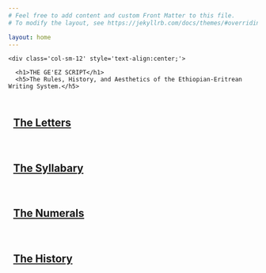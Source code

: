 ```yaml
---
# Feel free to add content and custom Front Matter to this file.
# To modify the layout, see https://jekyllrb.com/docs/themes/#overriding-theme-defaults

layout: home
---
```


<div class='row'>

    <div class='col-sm-12' style='text-align:center;'>

      <h1>THE GE'EZ SCRIPT</h1>
      <h5>The Rules, History, and Aesthetics of the Ethiopian-Eritrean Writing System.</h5>
   </div>

</div>





<div class='row' id="big-menu" style="position:relative">
    <div class='col-sm-3' style='padding:10px;'>
      <a href="letters.html">
       <div class='big-menu-block cinzel-900' style='background-image:url(assets/images/TheLetters-bg.jpg);'>
         <h2>The Letters</h2>
       </div>
      </a>
    </div>
    <div class='col-sm-3' style='padding:10px;'>
      <a href="syllabary.html">
      <div class='big-menu-block cinzel-900' style='background-image:url(assets/images/TheSyllables-bg.jpg);'>
        <h2>The Syllabary</h2>
      </div></a>
    </div>
    <div class='col-sm-3' style='padding:10px;'>
      <a href="numerals.html">
      <div class='big-menu-block cinzel-900' style='background-image:url(assets/images/TheNumerals-bg.jpg);'>
        <h2>The Numerals</h2>
      </div></a>
    </div>
    <div class='col-sm-3' style='padding:10px;'>
      <a href="history.html">
      <div class='big-menu-block cinzel-900' style='background-image:url(assets/images/TheHistory-bg.jpg);'>
        <h2>The History</h2>
      </div></a>
    </div>

</div>
      
